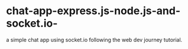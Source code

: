 # chat-app-express.js-node.js-and-socket.io-
a simple chat app using socket.io
following the web dev journey tutorial.
